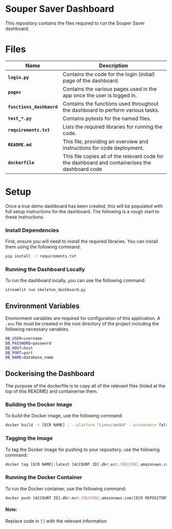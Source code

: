 # Souper Saver Dashboard

This repository contains the files required to run the Souper Saver dashboard.

# Files

| Name                     | Description                                                                                     |
|--------------------------|-------------------------------------------------------------------------------------------------|
| **`login.py`**           | Contains the code for the login (initial) page of the dashboard.                                |
| **`pages`**              | Contains the various pages used in the app once the user is logged in.                          |
| **`functions_dashbaord`**| Contains the functions used throughout the dashboard to perform various tasks.                  |
| **`test_*.py`**          | Contains pytests for the named files.                                                           |
| **`requirements.txt`**   | Lists the required libraries for running the code.                                              |
| **`README.md`**          | This file, providing an overview and instructions for code deployment.                          |
| **`dockerfile`**         | This file copies all of the relevant code for the dashboard and containerises the dashboard code|


# Setup

Once a true demo dashboard has been created, this will be populated with full setup instructions for the dashboard.
The following is a rough start to these instructions.

### Install Dependencies

First, ensure you will need to install the required libraries. You can install them using the following command:

```bash
pip install -r requirements.txt
```

### Running the Dashboard Locally

To run the dashboard locally, you can use the following command:

```bash
streamlit run skeleton_dashboard.py
```


## Environment Variables

Environment variables are required for configuration of this application. A `.env` file must be created in the root directory
of the project including the following necessary variables.

```bash
DB_USER=username
DB_PASSWORD=password
DB_HOST=host
DB_PORT=port
DB_NAME=database_name
```

## Dockerising the Dashboard

The purpose of the dockerfile is to copy all of the relevant files (listed at the top of this README) and containerise them.

### Building the Docker Image

To build the Docker image, use the following command:

```bash
docker build -t [ECR NAME] . --platform "Linux/amd64" --provenance false                                        
```

### Tagging the Image

To tag the Docker image for pushing to your repository, use the following command:

```bash
docker tag [ECR NAME]:latest [ACCOUNT ID].dkr.ecr.[REGION].amazonaws.com/c19-sales-tracker-ecr-dashboard:latest
```


### Running the Docker Container

To run the Docker container, use the following command:

```bash
docker push [ACCOUNT ID].dkr.ecr.[REGION].amazonaws.com/[ECR REPOSITORY]:latest
```

#### Note:

Replace code in `[]` with the relevant information